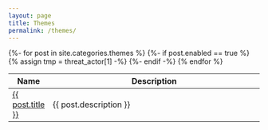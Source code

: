 ```yaml
---
layout: page
title: Themes
permalink: /themes/
---
```


<table>
    <colgroup>
        <col width="10%" />
        <col width="90%" />
    </colgroup>
    <thead>
        <tr class="header">
            <th>Name</th>
            <th>Description</th>
        </tr>
    </thead>
    <tbody>
        {%- for post in site.categories.themes %}
        {%- if post.enabled == true %}
        <tr>
        {% assign tmp = threat_actor[1] -%}
            <td markdown="span"><a href="{{ site.url }}{{ site.baseurl }}/{{ post.permalink }}">{{ post.title }}</a></td>
            <td markdown="span">{{ post.description }}</td>
        </tr>
        {%- endif -%}
        {% endfor %}
    </tbody>
</table>